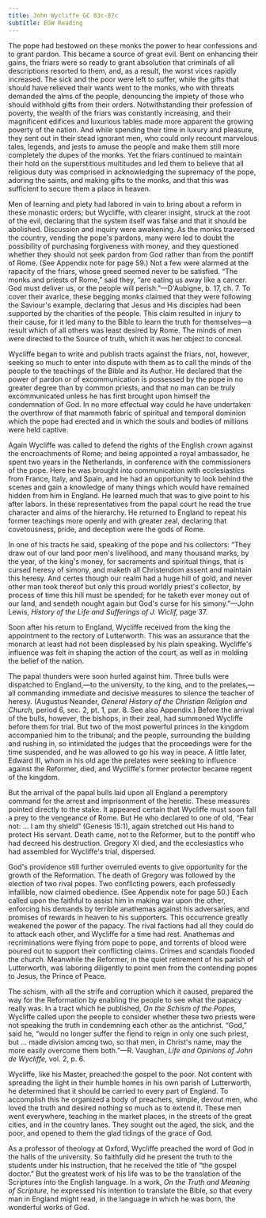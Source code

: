 ```yaml
---
title: John Wycliffe GC 83c-87c
subtitle: EGW Reading
---
```


The pope had bestowed on these monks the power to hear confessions and to grant pardon. This became a source of great evil. Bent on enhancing their gains, the friars were so ready to grant absolution that criminals of all descriptions resorted to them, and, as a result, the worst vices rapidly increased. The sick and the poor were left to suffer, while the gifts that should have relieved their wants went to the monks, who with threats demanded the alms of the people, denouncing the impiety of those who should withhold gifts from their orders. Notwithstanding their profession of poverty, the wealth of the friars was constantly increasing, and their magnificent edifices and luxurious tables made more apparent the growing poverty of the nation. And while spending their time in luxury and pleasure, they sent out in their stead ignorant men, who could only recount marvelous tales, legends, and jests to amuse the people and make them still more completely the dupes of the monks. Yet the friars continued to maintain their hold on the superstitious multitudes and led them to believe that all religious duty was comprised in acknowledging the supremacy of the pope, adoring the saints, and making gifts to the monks, and that this was sufficient to secure them a place in heaven.

Men of learning and piety had labored in vain to bring about a reform in these monastic orders; but Wycliffe, with clearer insight, struck at the root of the evil, declaring that the system itself was false and that it should be abolished. Discussion and inquiry were awakening. As the monks traversed the country, vending the pope's pardons, many were led to doubt the possibility of purchasing forgiveness with money, and they questioned whether they should not seek pardon from God rather than from the pontiff of Rome. (See Appendix note for page 59.) Not a few were alarmed at the rapacity of the friars, whose greed seemed never to be satisfied. “The monks and priests of Rome,” said they, “are eating us away like a cancer. God must deliver us, or the people will perish.”—D'Aubigne, b. 17, ch. 7. To cover their avarice, these begging monks claimed that they were following the Saviour's example, declaring that Jesus and His disciples had been supported by the charities of the people. This claim resulted in injury to their cause, for it led many to the Bible to learn the truth for themselves—a result which of all others was least desired by Rome. The minds of men were directed to the Source of truth, which it was her object to conceal.

Wycliffe began to write and publish tracts against the friars, not, however, seeking so much to enter into dispute with them as to call the minds of the people to the teachings of the Bible and its Author. He declared that the power of pardon or of excommunication is possessed by the pope in no greater degree than by common priests, and that no man can be truly excommunicated unless he has first brought upon himself the condemnation of God. In no more effectual way could he have undertaken the overthrow of that mammoth fabric of spiritual and temporal dominion which the pope had erected and in which the souls and bodies of millions were held captive.

Again Wycliffe was called to defend the rights of the English crown against the encroachments of Rome; and being appointed a royal ambassador, he spent two years in the Netherlands, in conference with the commissioners of the pope. Here he was brought into communication with ecclesiastics from France, Italy, and Spain, and he had an opportunity to look behind the scenes and gain a knowledge of many things which would have remained hidden from him in England. He learned much that was to give point to his after labors. In these representatives from the papal court he read the true character and aims of the hierarchy. He returned to England to repeat his former teachings more openly and with greater zeal, declaring that covetousness, pride, and deception were the gods of Rome.

In one of his tracts he said, speaking of the pope and his collectors: “They draw out of our land poor men's livelihood, and many thousand marks, by the year, of the king's money, for sacraments and spiritual things, that is cursed heresy of simony, and maketh all Christendom assent and maintain this heresy. And certes though our realm had a huge hill of gold, and never other man took thereof but only this proud worldly priest's collector, by process of time this hill must be spended; for he taketh ever money out of our land, and sendeth nought again but God's curse for his simony.”—John Lewis, _History of the Life and Sufferings of J. Wiclif,_ page 37.

Soon after his return to England, Wycliffe received from the king the appointment to the rectory of Lutterworth. This was an assurance that the monarch at least had not been displeased by his plain speaking. Wycliffe's influence was felt in shaping the action of the court, as well as in molding the belief of the nation.

The papal thunders were soon hurled against him. Three bulls were dispatched to England,—to the university, to the king, and to the prelates,—all commanding immediate and decisive measures to silence the teacher of heresy. (Augustus Neander, _General History of the Christian Religion and Church,_ period 6, sec. 2, pt. 1, par. 8. See also Appendix.) Before the arrival of the bulls, however, the bishops, in their zeal, had summoned Wycliffe before them for trial. But two of the most powerful princes in the kingdom accompanied him to the tribunal; and the people, surrounding the building and rushing in, so intimidated the judges that the proceedings were for the time suspended, and he was allowed to go his way in peace. A little later, Edward III, whom in his old age the prelates were seeking to influence against the Reformer, died, and Wycliffe's former protector became regent of the kingdom.

But the arrival of the papal bulls laid upon all England a peremptory command for the arrest and imprisonment of the heretic. These measures pointed directly to the stake. It appeared certain that Wycliffe must soon fall a prey to the vengeance of Rome. But He who declared to one of old, “Fear not: ... I am thy shield” (Genesis 15:1), again stretched out His hand to protect His servant. Death came, not to the Reformer, but to the pontiff who had decreed his destruction. Gregory XI died, and the ecclesiastics who had assembled for Wycliffe's trial, dispersed.

God's providence still further overruled events to give opportunity for the growth of the Reformation. The death of Gregory was followed by the election of two rival popes. Two conflicting powers, each professedly infallible, now claimed obedience. (See Appendix note for page 50.) Each called upon the faithful to assist him in making war upon the other, enforcing his demands by terrible anathemas against his adversaries, and promises of rewards in heaven to his supporters. This occurrence greatly weakened the power of the papacy. The rival factions had all they could do to attack each other, and Wycliffe for a time had rest. Anathemas and recriminations were flying from pope to pope, and torrents of blood were poured out to support their conflicting claims. Crimes and scandals flooded the church. Meanwhile the Reformer, in the quiet retirement of his parish of Lutterworth, was laboring diligently to point men from the contending popes to Jesus, the Prince of Peace.

The schism, with all the strife and corruption which it caused, prepared the way for the Reformation by enabling the people to see what the papacy really was. In a tract which he published, _On the Schism of the Popes,_ Wycliffe called upon the people to consider whether these two priests were not speaking the truth in condemning each other as the antichrist. “God,” said he, “would no longer suffer the fiend to reign in only one such priest, but ... made division among two, so that men, in Christ's name, may the more easily overcome them both.”—R. Vaughan, _Life and Opinions of John de Wycliffe,_ vol. 2, p. 6.

Wycliffe, like his Master, preached the gospel to the poor. Not content with spreading the light in their humble homes in his own parish of Lutterworth, he determined that it should be carried to every part of England. To accomplish this he organized a body of preachers, simple, devout men, who loved the truth and desired nothing so much as to extend it. These men went everywhere, teaching in the market places, in the streets of the great cities, and in the country lanes. They sought out the aged, the sick, and the poor, and opened to them the glad tidings of the grace of God.

As a professor of theology at Oxford, Wycliffe preached the word of God in the halls of the university. So faithfully did he present the truth to the students under his instruction, that he received the title of “the gospel doctor.” But the greatest work of his life was to be the translation of the Scriptures into the English language. In a work, _On the Truth and Meaning of Scripture,_ he expressed his intention to translate the Bible, so that every man in England might read, in the language in which he was born, the wonderful works of God.